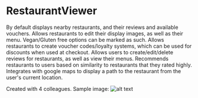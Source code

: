 # RestaurantViewer
By default displays nearby restaurants, and their reviews and available vouchers.
Allows restaurants to edit their display images, as well as their menu. Vegan/Gluten free options can be marked as such.
Allows restaurants to create voucher codes/loyalty systems, which can be used for discounts when used at checkout.
Allows users to create/edit/delete reviews for restaurants, as well as view their menus.
Recommends restaurants to users based on similarity to restaurants that they rated highly.
Integrates with google maps to display a path to the restaurant from the user's current location.

Created with 4 colleagues.
Sample image:
  ![alt text](https://i.imgur.com/kmYamgI.png)
  
